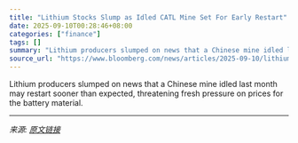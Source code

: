 ```yaml
---
title: "Lithium Stocks Slump as Idled CATL Mine Set For Early Restart"
date: 2025-09-10T00:28:46+08:00
categories: ["finance"]
tags: []
summary: "Lithium producers slumped on news that a Chinese mine idled last month may restart sooner than expected, threatening fresh pressure on prices for the battery material."
source_url: "https://www.bloomberg.com/news/articles/2025-09-10/lithium-stocks-slump-as-chinese-mine-set-to-restart-early"
---
```


Lithium producers slumped on news that a Chinese mine idled last month may restart sooner than expected, threatening fresh pressure on prices for the battery material.

---

*来源: [原文链接](https://www.bloomberg.com/news/articles/2025-09-10/lithium-stocks-slump-as-chinese-mine-set-to-restart-early)*
